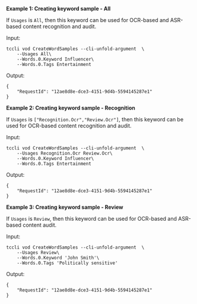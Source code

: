 **Example 1: Creating keyword sample - All**

If `Usages` is `All`, then this keyword can be used for OCR-based and ASR-based content recognition and audit.

Input: 

```
tccli vod CreateWordSamples --cli-unfold-argument  \
    --Usages All\
    --Words.0.Keyword Influencer\
    --Words.0.Tags Entertainment
```

Output: 
```
{
    "RequestId": "12ae8d8e-dce3-4151-9d4b-5594145287e1"
}
```

**Example 2: Creating keyword sample - Recognition**

If `Usages` is `["Recognition.Ocr","Review.Ocr"]`, then this keyword can be used for OCR-based content recognition and audit.

Input: 

```
tccli vod CreateWordSamples --cli-unfold-argument  \
    --Usages Recognition.Ocr Review.Ocr\
    --Words.0.Keyword Influencer\
    --Words.0.Tags Entertainment
```

Output: 
```
{
    "RequestId": "12ae8d8e-dce3-4151-9d4b-5594145287e1"
}
```

**Example 3: Creating keyword sample - Review**

If `Usages` is `Review`, then this keyword can be used for OCR-based and ASR-based content audit.

Input: 

```
tccli vod CreateWordSamples --cli-unfold-argument  \
    --Usages Review\
    --Words.0.Keyword 'John Smith'\
    --Words.0.Tags 'Politically sensitive'
```

Output: 
```
{
    "RequestId": "12ae8d8e-dce3-4151-9d4b-5594145287e1"
}
```

